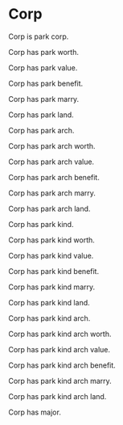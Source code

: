 # Corp

Corp is park corp.

Corp has park worth.

Corp has park value.

Corp has park benefit.

Corp has park marry.

Corp has park land.

Corp has park arch.

Corp has park arch worth.

Corp has park arch value.

Corp has park arch benefit.

Corp has park arch marry.

Corp has park arch land.

Corp has park kind.

Corp has park kind worth.

Corp has park kind value.

Corp has park kind benefit.

Corp has park kind marry.

Corp has park kind land.

Corp has park kind arch.

Corp has park kind arch worth.

Corp has park kind arch value.

Corp has park kind arch benefit.

Corp has park kind arch marry.

Corp has park kind arch land.

Corp has major.